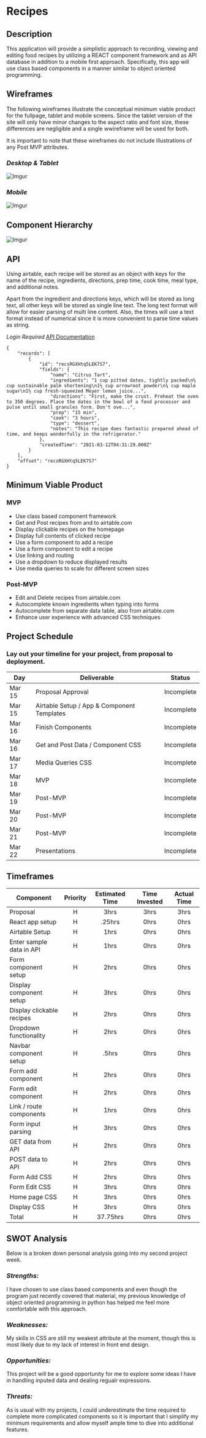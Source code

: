 # **Recipes**

## **Description**
This application will provide a simplistic approach to recording, viewing and editing food recipes by utilizing a REACT component framework and [](airtable.com) as API database in addition to a mobile first approach. Specifically, this app will use class based components in a manner similar to object oriented programming. 

## **Wireframes**
The following wireframes illustrate the conceptual minimum viable product for the fullpage, tablet and mobile screens. Since the tablet version of the site will only have minor changes to the aspect ratio and font size, these differences are negligible and a single wwireframe will be used for both. 

It is important to note that these wireframes do not include illustrations of any Post MVP attributes. 

### ***Desktop & Tablet***
![Imgur](https://i.imgur.com/KsuRkd6.png)

### ***Mobile***
![Imgur](https://i.imgur.com/IWOYNrk.png)

## **Component Hierarchy**

![Imgur](https://i.imgur.com/IIDSLz0.png)
    
## **API**
Using airtable, each recipe will be stored as an object with keys for the name of the recipe, ingredients, directions, prep time, cook time, meal type, and additional notes.  

Apart from the ingredient and directions keys, which will be stored as long text, all other keys will be stored as single line text. The long text format will allow for easier parsing of multi line content. Also, the times will use a text format instead of numerical since it is more convenient to parse time values as string.

*Login Required*
[API Documentation](https://airtable.com/appfDjZDMpXsAWj1F/api/docs#curl/introduction)

```
{
    "records": [
        {
            "id": "recsRGXHtq5LEK7S7",
            "fields": {
                "name": "Citrus Tart",
                "ingredients": "1 cup pitted dates, tightly packed\n⅔ cup sustainable palm shortening\n1½ cup arrowroot powder\n¼ cup maple sugar\n1½ cup fresh-squeezed Meyer lemon juice...",
                "directions": "First, make the crust. Preheat the oven to 350 degrees. Place the dates in the bowl of a food processor and pulse until small granules form. Don't ove...",
                "prep": "15 min",
                "cook": "3 hours",
                "type": "dessert",
                "notes": "This recipe does fantastic prepared ahead of time, and keeps wonderfully in the refrigerator."
            },
            "createdTime": "2021-03-12T04:31:29.000Z"
        }
    ],
    "offset": "recsRGXHtq5LEK7S7"
}
```

## **Minimum Viable Product**

### MVP
- Use class based component framework
- Get and Post recipes from and to airtable.com 
- Display clickable recipes on the homepage
- Display full contents of clicked recipe
- Use a form component to add a recipe
- Use a form component to edit a recipe
- Use linking and routing
- Use a dropdown to reduce displayed results
- Use media queries to scale for different screen sizes

### **Post-MVP**
- Edit and Delete recipes from airtable.com
- Autocomplete known ingredients when typing into forms
- Autocomplete from separate data table, also from airtable.com
- Enhance user experience with advanced CSS techniques

## **Project Schedule**
### Lay out your timeline for your project, from proposal to deployment.
| Day      | Deliverable                                | Status   |
| -------- | ------------------------------------------ | -------- |
| Mar 15   | Proposal Approval                          | Incomplete |
| Mar 15   | Airtable Setup / App & Component Templates | Incomplete |
| Mar 16   | Finish Components                          | Incomplete |
| Mar 16   | Get and Post Data / Component CSS          | Incomplete |
| Mar 17   | Media Queries CSS                          | Incomplete |
| Mar 18   | MVP                                        | Incomplete |
| Mar 19   | Post-MVP                                   | Incomplete |
| Mar 20   | Post-MVP                                   | Incomplete |
| Mar 21   | Post-MVP                                   | Incomplete |
| Mar 22   | Presentations                              | Incomplete |

## **Timeframes** 

| Component                 | Priority | Estimated Time | Time Invested | Actual Time |
| ------------------------- | :------: | :------------: | :-----------: | :---------: |
| Proposal                  |    H     |      3hrs      |     3hrs      |    3hrs     |
| React app setup           |    H     |    .25hrs      |     0hrs      |    0hrs     |
| Airtable Setup            |    H     |      1hrs      |     0hrs      |    0hrs     |
| Enter sample data in API  |    H     |      1hrs      |     0hrs      |    0hrs     |
| Form component setup      |    H     |      2hrs      |     0hrs      |    0hrs     |
| Display component setup   |    H     |      3hrs      |     0hrs      |    0hrs     |
| Display clickable recipes |    H     |      2hrs      |     0hrs      |    0hrs     |
| Dropdown functionality    |    H     |      2hrs      |     0hrs      |    0hrs     |
| Navbar component setup    |    H     |     .5hrs      |     0hrs      |    0hrs     |
| Form add component        |    H     |      2hrs      |     0hrs      |    0hrs     |
| Form edit component       |    H     |      2hrs      |     0hrs      |    0hrs     |
| Link / route components   |    H     |      1hrs      |     0hrs      |    0hrs     |
| Form input parsing        |    H     |      3hrs      |     0hrs      |    0hrs     |
| GET data from API         |    H     |      2hrs      |     0hrs      |    0hrs     |
| POST data to API          |    H     |      2hrs      |     0hrs      |    0hrs     |
| Form Add CSS              |    H     |      2hrs      |     0hrs      |    0hrs     |
| Form Edit CSS             |    H     |      3hrs      |     0hrs      |    0hrs     |
| Home page CSS             |    H     |      3hrs      |     0hrs      |    0hrs     |
| Display CSS               |    H     |      3hrs      |     0hrs      |    0hrs     |
| Total                     |    H     |  37.75hrs      |     0hrs      |    0hrs     |

## **SWOT Analysis** 
Below is a broken down personal analysis going into my second project week.

### ***Strengths:***
I have chosen to use class based components and even though the program just recently covered that material, my previous knowledge of object oriented programming in python has helped me feel more comfortable with this approach.

### ***Weaknesses:***
My skills in CSS are still my weakest attribute at the moment, though this is most likely due to my lack of interest in front end design.

### ***Opportunities:***
This project will be a good opportunity for me to explore some ideas I have in handling inputed data and dealing regualr expressions.

### ***Threats:***
As is usual with my projects, I could underestimate the time required to complete more complicated components so it is important that I simplify my minimum requirements and allow myself ample time to dive into additional features.
